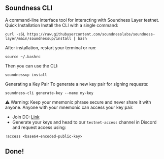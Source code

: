 ## Soundness CLI
A command-line interface tool for interacting with Soundness Layer testnet.
Quick Installation
Install the CLI with a single command:
```
curl -sSL https://raw.githubusercontent.com/soundnesslabs/soundness-layer/main/soundnessup/install | bash
```
After installation, restart your terminal or run:
```
source ~/.bashrc
```
Then you can use the CLI:
```
soundnessup install
```
Generating a Key Pair
To generate a new key pair for signing requests:
```
soundness-cli generate-key --name my-key
```
⚠️ Warning: Keep your mnemonic phrase secure and never share it with anyone. Anyone with your mnemonic can access your key pair.

- Join DC: [Link](https://discord.gg/Xgse4MYD)
- Generate your keys and head to our `testnet-access` channel in Discord and request access using:
```
!access <base64-encoded-public-key>
```
##            Done!
